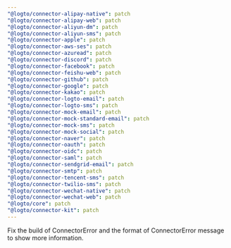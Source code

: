 ```yaml
---
"@logto/connector-alipay-native": patch
"@logto/connector-alipay-web": patch
"@logto/connector-aliyun-dm": patch
"@logto/connector-aliyun-sms": patch
"@logto/connector-apple": patch
"@logto/connector-aws-ses": patch
"@logto/connector-azuread": patch
"@logto/connector-discord": patch
"@logto/connector-facebook": patch
"@logto/connector-feishu-web": patch
"@logto/connector-github": patch
"@logto/connector-google": patch
"@logto/connector-kakao": patch
"@logto/connector-logto-email": patch
"@logto/connector-logto-sms": patch
"@logto/connector-mock-email": patch
"@logto/connector-mock-standard-email": patch
"@logto/connector-mock-sms": patch
"@logto/connector-mock-social": patch
"@logto/connector-naver": patch
"@logto/connector-oauth": patch
"@logto/connector-oidc": patch
"@logto/connector-saml": patch
"@logto/connector-sendgrid-email": patch
"@logto/connector-smtp": patch
"@logto/connector-tencent-sms": patch
"@logto/connector-twilio-sms": patch
"@logto/connector-wechat-native": patch
"@logto/connector-wechat-web": patch
"@logto/core": patch
"@logto/connector-kit": patch
---
```


Fix the build of ConnectorError and the format of ConnectorError message to show more information.
